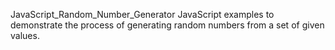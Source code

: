 JavaScript_Random_Number_Generator
JavaScript examples to demonstrate the process of generating random numbers from a set of given values. 
